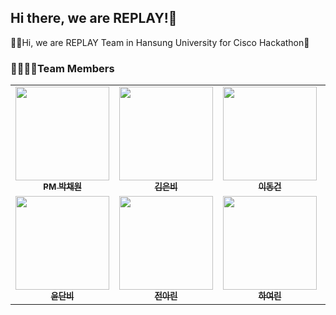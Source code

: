 ## Hi there, we are REPLAY!👋

🙋‍♀️Hi, we are REPLAY Team in Hansung University for Cisco Hackathon🌈

### 👨‍👩‍👧‍👧Team Members
<table>
  <tbody>
    <tr>
      <td align="center"><a href="https://github.com/muppychae1"><img src="https://github.com/HSU-REPLAY/.github/assets/109191101/28a07281-b954-4c69-9939-b42b29f467cc" width="150px;" alt=""/><br /><sub><b>PM 박채원</b></sub></a><br /></td>
      <td align="center"><a href="https://github.com/ssilverrain"><img src="https://github.com/HSU-REPLAY/.github/assets/109191101/af3a4bd0-7ac2-4f50-a58a-8801ab432139" width="150px;" alt=""/><br /><sub><b>김은비</b></sub></a><br /></td>
      <td align="center"><a href="https://github.com/mvg01"><img src="https://github.com/HSU-REPLAY/.github/assets/109191101/292fbf51-0de8-4e3a-8555-3fc80f5c5a15" width="150px;" alt=""/><br /><sub><b>이동건</b></sub></a><br /></td>
      <td align="center"><a href="https://github.com/YseungY"><img src="https://github.com/HSU-REPLAY/.github/assets/109191101/4c05294e-795b-4f33-a42e-0c15ae0da2cc" width="150px;" alt=""/><br /><sub><b>양승연</b></sub></a><br /></td>
     <tr/>
      <td align="center"><a href="https://github.com/yoondanbi"><img src="https://github.com/HSU-REPLAY/.github/assets/109191101/a674536c-7189-4afe-9e7c-d8d44fecb2a0" width="150px;" alt=""/><br /><sub><b>윤단비</b></sub></a><br /></td>
      <td align="center"><a href="https://github.com/flsrinn"><img src="https://github.com/HSU-REPLAY/.github/assets/109191101/6557350f-5003-4bc1-aa87-e854104ee6d5" width="150px;" alt=""/><br /><sub><b>전아린</b></sub></a><br /></td>
      <td align="center"><a href="https://github.com/niroey"><img src="https://github.com/HSU-REPLAY/.github/assets/109191101/417aa198-458b-4f4c-b927-548ab0a699d7" width="150px;" alt=""/><br /><sub><b>하여린</b></sub></a><br /></td>
    </tr>
  </tbody>
</table>
<!--

**Here are some ideas to get you started:**

🙋‍♀️ A short introduction - what is your organization all about?
🌈 Contribution guidelines - how can the community get involved?
👩‍💻 Useful resources - where can the community find your docs? Is there anything else the community should know?
🍿 Fun facts - what does your team eat for breakfast?
🧙 Remember, you can do mighty things with the power of [Markdown](https://docs.github.com/github/writing-on-github/getting-started-with-writing-and-formatting-on-github/basic-writing-and-formatting-syntax)
-->
